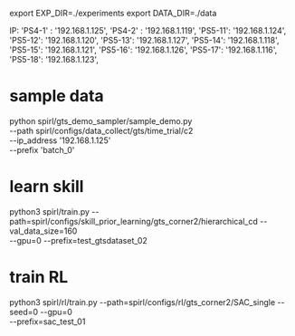 


export EXP_DIR=./experiments
export DATA_DIR=./data

IP:
'PS4-1' : '192.168.1.125', 
'PS4-2' : '192.168.1.119',
'PS5-11': '192.168.1.124', 
'PS5-12': '192.168.1.120',
'PS5-13': '192.168.1.127', 
'PS5-14': '192.168.1.118', 
'PS5-15': '192.168.1.121', 
'PS5-16': '192.168.1.126',
'PS5-17': '192.168.1.116', 
'PS5-18': '192.168.1.123', 


# sample data
python spirl/gts_demo_sampler/sample_demo.py \
    --path spirl/configs/data_collect/gts/time_trial/c2 \
    --ip_address '192.168.1.125' \
    --prefix 'batch_0'


# learn skill

python3 spirl/train.py --path=spirl/configs/skill_prior_learning/gts_corner2/hierarchical_cd --val_data_size=160 \
--gpu=0 --prefix=test_gtsdataset_02


# train RL
python3 spirl/rl/train.py --path=spirl/configs/rl/gts_corner2/SAC_single --seed=0 --gpu=0 \
--prefix=sac_test_01